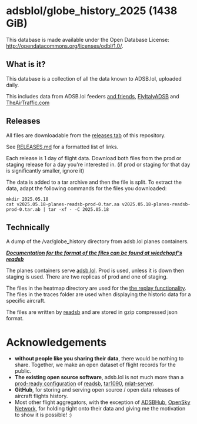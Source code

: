 # adsblol/globe_history_2025 (1438 GiB)

This database is made available under the Open Database License: http://opendatacommons.org/licenses/odbl/1.0/.

## What is it?

This database is a collection of all the data known to ADSB.lol, uploaded daily.

This includes data from ADSB.lol feeders [and friends](https://www.adsb.lol/docs/acknowledgements/partners/), [FlyItalyADSB](https://flyitalyadsb.com/) and [TheAirTraffic.com](https://theairtraffic.com)

## Releases

All files are downloadable from the [releases tab](https://github.com/adsblol/globe_history_2024/releases) of this repository.

See [RELEASES.md](RELEASES.md) for a formatted list of links.

Each release is 1 day of flight data.
Download both files from the prod or staging release for a day you're interested in.
(if prod or staging for that day is significantly smaller, ignore it)

The data is added to a tar archive and then the file is split.
To extract the data, adapt the following commands for the files you downloaded:
```
mkdir 2025.05.18
cat v2025.05.18-planes-readsb-prod-0.tar.aa v2025.05.18-planes-readsb-prod-0.tar.ab | tar -xf - -C 2025.05.18
```

## Technically

A dump of the /var/globe_history directory from adsb.lol planes containers.

***[Documentation for the format of the files can be found at wiedehopf's readsb](https://github.com/wiedehopf/readsb/blob/dev/README-json.md#trace-jsons)***

The planes containers serve [adsb.lol](https://adsb.lol). Prod is used, unless it is down then staging is used. There are two replicas of prod and one of staging.

The files in the heatmap directory are used for the [the replay functionality](https://adsb.lol?r).
The files in the traces folder are used when displaying the historic data for a specific aircraft.

The files are written by [readsb](https://github.com/wiedehopf/readsb) and are stored in gzip compressed json format.

# Acknowledgements

- **without people like you sharing their data**, there would be nothing to share. Together, we make an open dataset of flight records for the public.
- **The existing open source software**, adsb.lol is not much more than a [prod-ready configuration](https://github.com/adsblol/infra) of [readsb](https://github.com/wiedehopf/readsb), [tar1090](https://github.com/wiedehopf/tar1090), [mlat-server](https://github.com/wiedehopf/mlat-server).
- **GitHub**, for storing and serving open source / open data releases of aircraft flights history.
- Most other flight aggregators, with the exception of [ADSBHub](https://www.adsbhub.org/), [OpenSky Network](https://opensky-network.org/), for holding tight onto their data and giving me the motivation to show it is possible! :)
